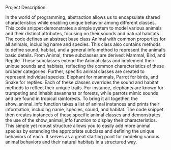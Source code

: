 Project Description:

In the world of programming, abstraction allows us to encapsulate shared characteristics while enabling unique behavior among different classes. 
This code snippet demonstrates a simple system to model various animals and their distinct attributes, focusing on their sounds and natural habitats. 
The code defines an abstract base class Animal with common properties for all animals, including name and species. 
This class also contains methods to define sound, habitat, and a general info method to represent the animal’s basic details. 
From Animal, three subclasses are derived: Mammal, Bird, and Reptile. These subclasses extend the Animal class and implement their unique sounds and habitats, reflecting the common characteristics of these broader categories. 
Further, specific animal classes are created to represent individual species: Elephant for mammals, Parrot for birds, and Snake for reptiles. 
Each of these classes overrides the sound and habitat methods to reflect their unique traits. For instance, elephants are known for trumpeting and inhabit savannahs or forests, while parrots mimic sounds and are found in tropical rainforests. 
To bring it all together, the show_animal_info function takes a list of animal instances and prints their information, including name, species, sound, and habitat. The code snippet then creates instances of these specific animal classes and demonstrates the use of the show_animal_info function to display their characteristics. 
This simple yet robust structure allows you to easily add more animal species by extending the appropriate subclass and defining the unique behaviors of each. It serves as a great starting point for modeling various animal behaviors and their natural habitats in a structured way.

